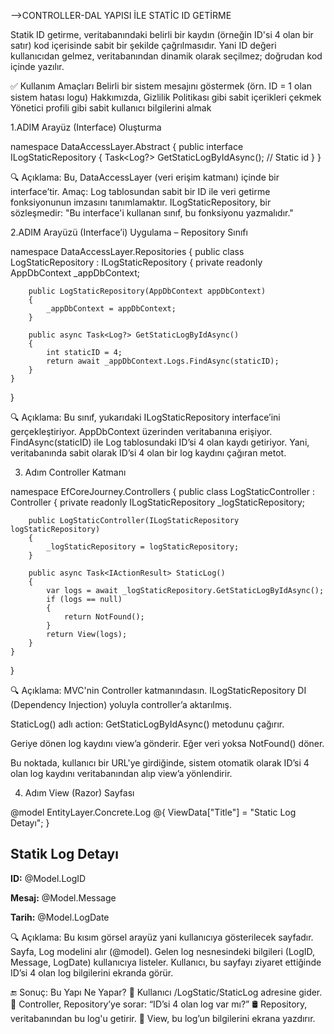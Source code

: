 ﻿-->CONTROLLER-DAL YAPISI İLE STATİC ID GETİRME

Statik ID getirme, veritabanındaki belirli bir kaydın (örneğin ID'si 4 olan bir satır) kod içerisinde sabit bir şekilde çağrılmasıdır.
Yani ID değeri kullanıcıdan gelmez, veritabanından dinamik olarak seçilmez; doğrudan kod içinde yazılır.

✅ Kullanım Amaçları
Belirli bir sistem mesajını göstermek (örn. ID = 1 olan sistem hatası logu)
Hakkımızda, Gizlilik Politikası gibi sabit içerikleri çekmek
Yönetici profili gibi sabit kullanıcı bilgilerini almak

1.ADIM 
Arayüz (Interface) Oluşturma

namespace DataAccessLayer.Abstract
{
    public interface ILogStaticRepository
    {
        Task<Log?> GetStaticLogByIdAsync(); // Static id
    }
}

🔍 Açıklama:
Bu, DataAccessLayer (veri erişim katmanı) içinde bir interface’tir.
Amaç: Log tablosundan sabit bir ID ile veri getirme fonksiyonunun imzasını tanımlamaktır.
ILogStaticRepository, bir sözleşmedir: "Bu interface'i kullanan sınıf, bu fonksiyonu yazmalıdır."

2.ADIM
Arayüzü (Interface’i) Uygulama – Repository Sınıfı

namespace DataAccessLayer.Repositories
{
    public class LogStaticRepository : ILogStaticRepository
    {
        private readonly AppDbContext _appDbContext;

        public LogStaticRepository(AppDbContext appDbContext)
        {
            _appDbContext = appDbContext;
        }

        public async Task<Log?> GetStaticLogByIdAsync()
        {
            int staticID = 4;
            return await _appDbContext.Logs.FindAsync(staticID);
        }
    }
}

🔍 Açıklama:
Bu sınıf, yukarıdaki ILogStaticRepository interface’ini gerçekleştiriyor.
AppDbContext üzerinden veritabanına erişiyor.
FindAsync(staticID) ile Log tablosundaki ID’si 4 olan kaydı getiriyor.
Yani, veritabanında sabit olarak ID’si 4 olan bir log kaydını çağıran metot.


3. Adım
Controller Katmanı

namespace EfCoreJourney.Controllers
{
    public class LogStaticController : Controller
    {
        private readonly ILogStaticRepository _logStaticRepository;

        public LogStaticController(ILogStaticRepository logStaticRepository)
        {
            _logStaticRepository = logStaticRepository;
        }

        public async Task<IActionResult> StaticLog()
        {
            var logs = await _logStaticRepository.GetStaticLogByIdAsync();
            if (logs == null)
            {
                return NotFound();
            }
            return View(logs);
        }
    }
}

🔍 Açıklama:
MVC'nin Controller katmanındasın.
ILogStaticRepository DI (Dependency Injection) yoluyla controller’a aktarılmış.

StaticLog() adlı action:
GetStaticLogByIdAsync() metodunu çağırır.

Geriye dönen log kaydını view’a gönderir.
Eğer veri yoksa NotFound() döner.

Bu noktada, kullanıcı bir URL'ye girdiğinde, sistem otomatik olarak ID’si 4 olan log kaydını veritabanından alıp view’a yönlendirir.

4. Adım
View (Razor) Sayfası

@model EntityLayer.Concrete.Log
@{
    ViewData["Title"] = "Static Log Detayı";
}

<h2>Statik Log Detayı</h2>

<div>
    <p><strong>ID:</strong> @Model.LogID</p>
    <p><strong>Mesaj:</strong> @Model.Message</p>
    <p><strong>Tarih:</strong> @Model.LogDate</p>
</div>

🔍 Açıklama:
Bu kısım görsel arayüz yani kullanıcıya gösterilecek sayfadır.
Sayfa, Log modelini alır (@model).
Gelen log nesnesindeki bilgileri (LogID, Message, LogDate) kullanıcıya listeler.
Kullanıcı, bu sayfayı ziyaret ettiğinde ID’si 4 olan log bilgilerini ekranda görür.

🔚 Sonuç: Bu Yapı Ne Yapar?
🔗 Kullanıcı /LogStatic/StaticLog adresine gider.
🔁 Controller, Repository’ye sorar: “ID’si 4 olan log var mı?”
🛢 Repository, veritabanından bu log'u getirir.
👀 View, bu log’un bilgilerini ekrana yazdırır.